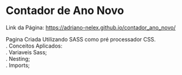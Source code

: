 # Contador de Ano Novo
Link da Página: https://adriano-nelex.github.io/contador_ano_novo/

Pagina Criada Utilizando SASS como pré processador CSS. </br>
  . Conceitos Aplicados: </br>
  . Variaveis Sass; </br>
  . Nesting; </br>
  . Imports; </br>
